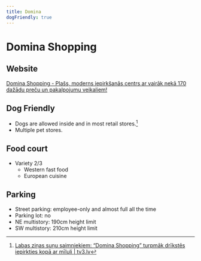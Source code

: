 ```yaml
---
title: Domina
dogFriendly: true
---
```


# Domina Shopping

## Website
[Domina Shopping - Plašs, moderns iepirkšanās centrs ar vairāk nekā 170 dažādu preču un pakalpojumu veikaliem!](https://domina-shopping.lv/lv/)

## Dog Friendly
- Dogs are allowed inside and in most retail stores.[^1]
- Multiple pet stores.

## Food court
- Variety 2/3
    - Western fast food
    - European cuisine

## Parking
- Street parking: employee-only and almost full all the time
- Parking lot: no
- NE multistory: 190cm height limit
- SW multistory: 210cm height limit

[^1]: [Labas ziņas suņu saimniekiem: &#8220;Domina Shopping&#8221; turpmāk drīkstēs iepirkties kopā ar mīluli | tv3.lv](https://www.tv3.lv/dzivesstils/dzivnieki/labas-zinas-sunu-saimniekiem-domina-shopping-turpmak-drikstes-iepirkties-kopa-ar-miluli/)

